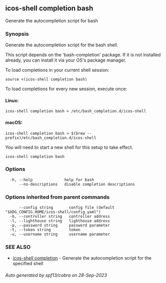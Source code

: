 ## icos-shell completion bash

Generate the autocompletion script for bash

### Synopsis

Generate the autocompletion script for the bash shell.

This script depends on the 'bash-completion' package.
If it is not installed already, you can install it via your OS's package manager.

To load completions in your current shell session:

	source <(icos-shell completion bash)

To load completions for every new session, execute once:

#### Linux:

	icos-shell completion bash > /etc/bash_completion.d/icos-shell

#### macOS:

	icos-shell completion bash > $(brew --prefix)/etc/bash_completion.d/icos-shell

You will need to start a new shell for this setup to take effect.


```
icos-shell completion bash
```

### Options

```
  -h, --help              help for bash
      --no-descriptions   disable completion descriptions
```

### Options inherited from parent commands

```
      --config string       config file (default "$XDG_CONFIG_HOME/icos-shell/config.yaml")
  -b, --controller string   controller address
  -l, --lighthouse string   lighthouse address
  -p, --password string     password parameter
  -t, --token string        token
  -u, --username string     username parameter
```

### SEE ALSO

* [icos-shell completion](icos-shell_completion.md)	 - Generate the autocompletion script for the specified shell

###### Auto generated by spf13/cobra on 28-Sep-2023
